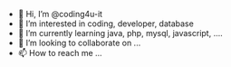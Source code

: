 - 👋 Hi, I’m @coding4u-it
- 👀 I’m interested in coding, developer, database
- 🌱 I’m currently learning java, php, mysql, javascript, ....
- 💞️ I’m looking to collaborate on ...
- 📫 How to reach me ...

<!---
coding4u-it/coding4u-it is a ✨ special ✨ repository because its `README.md` (this file) appears on your GitHub profile.
You can click the Preview link to take a look at your changes.
--->
